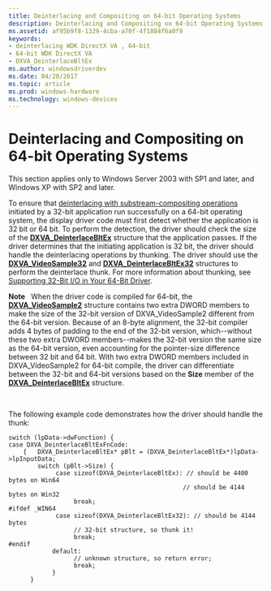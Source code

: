 ```yaml
---
title: Deinterlacing and Compositing on 64-bit Operating Systems
description: Deinterlacing and Compositing on 64-bit Operating Systems
ms.assetid: af95b9f8-1329-4cba-a70f-4f1884f6a0f9
keywords:
- deinterlacing WDK DirectX VA , 64-bit
- 64-bit WDK DirectX VA
- DXVA_DeinterlaceBltEx
ms.author: windowsdriverdev
ms.date: 04/20/2017
ms.topic: article
ms.prod: windows-hardware
ms.technology: windows-devices
---
```


# Deinterlacing and Compositing on 64-bit Operating Systems


This section applies only to Windows Server 2003 with SP1 and later, and Windows XP with SP2 and later.

To ensure that [deinterlacing with substream-compositing operations](performing-deinterlacing-with-substream-compositing-operations.md) initiated by a 32-bit application run successfully on a 64-bit operating system, the display driver code must first detect whether the application is 32 bit or 64 bit. To perform the detection, the driver should check the size of the [**DXVA\_DeinterlaceBltEx**](https://msdn.microsoft.com/library/windows/hardware/ff563915) structure that the application passes. If the driver determines that the initiating application is 32 bit, the driver should handle the deinterlacing operations by thunking. The driver should use the [**DXVA\_VideoSample32**](https://msdn.microsoft.com/library/windows/hardware/ff564102) and [**DXVA\_DeinterlaceBltEx32**](https://msdn.microsoft.com/library/windows/hardware/ff563920) structures to perform the deinterlace thunk. For more information about thunking, see [Supporting 32-Bit I/O in Your 64-Bit Driver](https://msdn.microsoft.com/library/windows/hardware/ff563897).

**Note**   When the driver code is compiled for 64-bit, the [**DXVA\_VideoSample2**](https://msdn.microsoft.com/library/windows/hardware/ff564092) structure contains two extra DWORD members to make the size of the 32-bit version of DXVA\_VideoSample2 different from the 64-bit version. Because of an 8-byte alignment, the 32-bit compiler adds 4 bytes of padding to the end of the 32-bit version, which--without these two extra DWORD members--makes the 32-bit version the same size as the 64-bit version, even accounting for the pointer-size difference between 32 bit and 64 bit.
With two extra DWORD members included in DXVA\_VideoSample2 for 64-bit compile, the driver can differentiate between the 32-bit and 64-bit versions based on the **Size** member of the [**DXVA\_DeinterlaceBltEx**](https://msdn.microsoft.com/library/windows/hardware/ff563915) structure.

 

The following example code demonstrates how the driver should handle the thunk:

```
switch (lpData->dwFunction) {
case DXVA_DeinterlaceBltExFnCode:
    {   DXVA_DeinterlaceBltEx* pBlt = (DXVA_DeinterlaceBltEx*)lpData->lpInputData; 
        switch (pBlt->Size) {
             case sizeof(DXVA_DeinterlaceBltEx): // should be 4400 bytes on Win64
                                                // should be 4144 bytes on Win32
                  break;
#ifdef _WIN64
             case sizeof(DXVA_DeinterlaceBltEx32): // should be 4144 bytes
                  // 32-bit structure, so thunk it!
                  break;
#endif
            default:
                  // unknown structure, so return error;
                  break;
            }
      }
```

 

 





